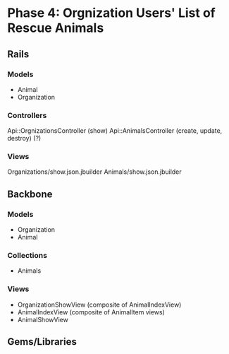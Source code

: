 # Phase 4: Orgnization Users' List of Rescue Animals

## Rails
### Models
- Animal
- Organization

### Controllers
Api::OrgnizationsController (show)
Api::AnimalsController (create, update, destroy) (?)

### Views
Organizations/show.json.jbuilder
Animals/show.json.jbuilder

## Backbone
### Models
- Organization
- Animal

### Collections
- Animals

### Views
- OrganizationShowView (composite of AnimalIndexView)
- AnimalIndexView (composite of AnimalItem views)
- AnimalShowView

## Gems/Libraries
